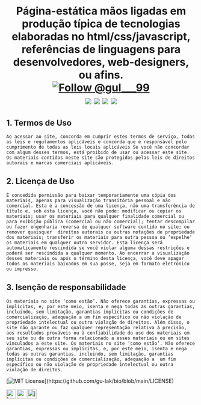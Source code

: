<h1 align="center">
  <p>
   Página-estática mãos ligadas em produção típica de tecnologias elaboradas no html/css/javascript, referências de linguagens para desenvolvedores, web-designers, ou afins.<br>
    <a href="https://twitter.com/intent/follow?screen_name=gul___99">
    <img src="https://img.shields.io/twitter/follow/gul___99.svg?label=Follow%20@gul___99" alt="Follow @gul___99"/>
      <br>
      <a href="https://linkedin.com/in/igoreduardogulak">
  <img src="https://img.shields.io/badge/-Igor%20Eduardo%20%20Gulak-0077B5?style=flat&logo=Linkedin&logoColor=white"/></a>

<a href="mailto:gulak@alunos.utfpr.edu.br">
  <img src="https://img.shields.io/badge/-gulak@alunos.utfpr.edu.br-D14836?style=flat&logo=Gmail&logoColor=white"/></a>
      
<a href="https://instagram.com/ohgulak">
  <img src="https://img.shields.io/badge/-@ohgulak-E4405F?style=flat&logo=Instagram&logoColor=white"/></a>

<a href="https://www.behance.net/gulak">
  <img src="https://img.shields.io/badge/-Igor%20Eduado%20Gulak-1769FF?style=flat&logo=Behance&logoColor=white"/></a>

</h1>
    
## 1. Termos de Uso

`Ao acessar ao site, concorda em cumprir estes termos de serviço, todas as leis e regulamentos aplicáveis e concorda que é responsável pelo cumprimento de todas as
leis locais aplicáveis Se você não concordar com algum desses termos, está proibido de usar ou acessar este site. Os materiais contidos neste site são protegidos
pelas leis de direitos autorais e marcas comerciais aplicáveis.`

## 2. Licença de Uso
`É concedida permissão para baixar temporariamente uma cópia dos materiais, apenas para visualização transitória pessoal e não comercial. Esta é a concessão de uma
licença, não uma transferência de título e, sob esta licença, você não pode: modificar ou copiar os materiais; usar os materiais para qualquer finalidade comercial
ou para exibição pública (comercial ou não comercial); tentar descompilar ou fazer engenharia reversa de qualquer software contido no site; ou remover quaisquer 
direitos autorais ou outras notações de propriedade dos materiais; transferir os materiais para outra pessoa ou ‘espelhe’ os materiais em qualquer outro servidor.
Esta licença será automaticamente rescindida se você violar alguma dessas restrições e poderá ser rescindida a qualquer momento. Ao encerrar a visualização desses
materiais ou após o término desta licença, você deve apagar todos os materiais baixados em sua posse, seja em formato eletrónico ou impresso.`

## 3. Isenção de responsabilidade
`Os materiais no site ‘como estão’. Não oferece garantias, expressas ou implícitas, e, por este meio, isenta e nega todas as outras garantias, incluindo, sem
limitação, garantias implícitas ou condições de comercialização, adequação a um fim específico ou não violação de propriedade intelectual ou outra violação de
direitos. Além disso, o site não garante ou faz qualquer representação relativa à precisão, aos resultados prováveis ou à confiabilidade do uso dos materiais em seu
site ou de outra forma relacionado a esses materiais ou em sites vinculados a este site. Os materiais no site ‘como estão’. Não oferece garantias, expressas ou
implícitas, e, por este meio, isenta e nega todas as outras garantias, incluindo, sem limitação, garantias implícitas ou condições de comercialização, adequação a 
um fim específico ou não violação de propriedade intelectual ou outra violação de direitos.`
    
  [![MIT License](https://img.shields.io/apm/l/atomic-design-ui.svg?)](https://github.com/gu-lak/bio/blob/main/LICENSE) 
  
<img align="left" src="https://github.com/leungwensen/svg-icon/blob/master/dist/svg/logos/html-5.svg" height="25" alt="html5 icon"/>
<img align="left" src="https://github.com/leungwensen/svg-icon/blob/master/dist/svg/logos/css-3.svg" height="25" alt="css3 icon"/>
<img align="left" src="https://github.com/leungwensen/svg-icon/blob/master/dist/svg/logos/javascript.svg" height="25" alt="js icon"/>
